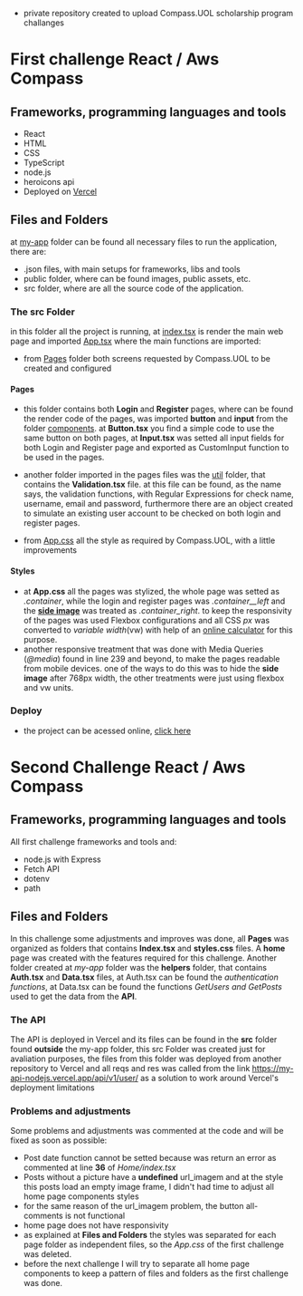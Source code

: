 -  private repository created to upload Compass.UOL scholarship program challanges

# First challenge React / Aws Compass

## Frameworks, programming languages and tools 

- React 
- HTML
- CSS
- TypeScript
- node.js
- heroicons api
- Deployed on [Vercel](https://vercel.com/dashboard)

## Files and Folders

at [my-app](https://github.com/VTellesRg/challenges-react-aws-compass/tree/main/my-app) folder can be found all necessary files to run the application, there are:

- .json files, with main setups for frameworks, libs and tools
- public folder, where can be found images, public assets, etc.
- src folder, where are all the source code of the application.

### The src Folder

in this folder all the project is running, at [index.tsx](https://github.com/VTellesRg/challenges-react-aws-compass/blob/main/my-app/src/index.tsx) is render the main web page and imported [App.tsx](https://github.com/VTellesRg/challenges-react-aws-compass/blob/main/my-app/src/App.tsx) where the main functions are imported:
 - from [Pages](https://github.com/VTellesRg/challenges-react-aws-compass/tree/main/my-app/src/pages) folder both screens requested by Compass.UOL to be created and configured
 
 #### Pages
 - this folder contains both **Login** and **Register** pages, where can be found the render code of the pages, was imported **button** and **input** from the folder [components](https://github.com/VTellesRg/challenges-react-aws-compass/tree/main/my-app/src/components). at **Button.tsx** you find a simple code to use the same button on both pages, at **Input.tsx** was setted all input fields for both Login and Register page and exported as CustomInput function to be used in the pages.
 - another folder imported in the pages files was the [util](https://github.com/VTellesRg/challenges-react-aws-compass/tree/main/my-app/src/util) folder, that contains the **Validation.tsx** file. at this file can be found, as the name says, the validation functions, with Regular Expressions for check name, username, email and password, furthermore there are an object created to simulate an existing user account to be checked on both login and register pages.
 
 - from [App.css](https://github.com/VTellesRg/challenges-react-aws-compass/blob/main/my-app/src/App.css) all the style as required by Compass.UOL, with a little improvements
 
#### Styles
- at **App.css** all the pages was stylized, the whole page was setted as *.container*, while the login and register pages was *.container__left* and the [**side image**](https://github.com/VTellesRg/challenges-react-aws-compass/blob/main/my-app/public/assets/images/side_image.png) was treated as *.container_right*. to keep the responsivity of the pages was used Flexbox configurations and all CSS *px* was converted to *variable width*(vw) with help of an [online calculator](https://web-development.space/tools/px-to-vw/) for this purpose.
- another responsive treatment that was done with Media Queries (*@media*) found in line 239 and beyond, to make the pages readable from mobile devices. one of the ways to do this was to hide the **side image** after 768px width, the other treatments were just using flexbox and vw units.

### Deploy

- the project can be acessed online, [click here](https://challenges-react-aws-compass.vercel.app/home)


# Second Challenge React / Aws Compass

## Frameworks, programming languages and tools 

All first challenge frameworks and tools and: 

- node.js with Express
- Fetch API
- dotenv
- path

## Files and Folders

 In this challenge some adjustments and improves was done, all **Pages** was organized as folders that contains **Index.tsx** and **styles.css** files. A **home** page was created with the features required for this challenge. Another folder created at *my-app* folder was the **helpers** folder, that contains **Auth.tsx** and **Data.tsx** files, at Auth.tsx can be found the *authentication functions*, at Data.tsx can be found the functions *GetUsers and GetPosts* used to get the data from the **API**.

 ### The API

The API is deployed in Vercel and its files can be found in the **src** folder found **outside** the my-app folder, this src Folder was created just for avaliation purposes, the files from this folder was deployed from another repository to Vercel and all reqs and res was called from the link https://my-api-nodejs.vercel.app/api/v1/user/ as a solution to work around Vercel's deployment limitations

### Problems and adjustments

Some problems and adjustments was commented at the code and will be fixed as soon as possible:

- Post date function cannot be setted because was return an error as commented at line **36** of *Home/index.tsx*
- Posts without a picture have a **undefined** url_imagem and at the style this posts load an empty image frame, I didn't had time to adjust all home page components styles
- for the same reason of the url_imagem problem, the button all-comments is not functional
- home page does not have responsivity
- as explained at **Files and Folders** the styles was separated for each page folder as independent files, so the *App.css* of the first challenge was deleted.
- before the next challenge I will try to separate all home page components to keep a pattern of files and folders as the first challenge was done.
